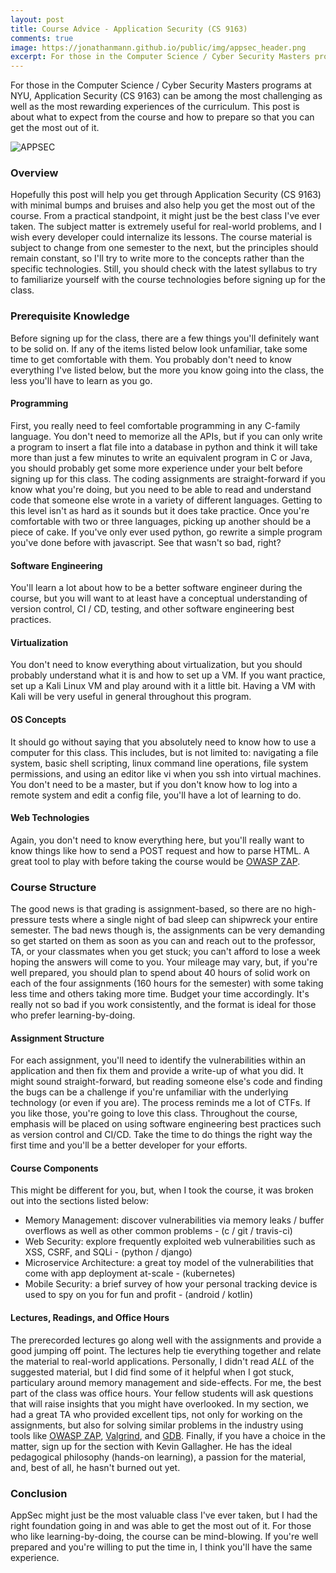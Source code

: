 ```yaml
---
layout: post
title: Course Advice - Application Security (CS 9163)
comments: true
image: https://jonathanmann.github.io/public/img/appsec_header.png
excerpt: For those in the Computer Science / Cyber Security Masters programs at NYU, Application Security (CS 9163) can be among the most challenging as well as the most rewarding experiences of the curriculum. This post is about what to expect from the course and how to prepare so that you can get the most out of it.
---
```

For those in the Computer Science / Cyber Security Masters programs at NYU, Application Security (CS 9163) can be among the most challenging as well as the most rewarding experiences of the curriculum. This post is about what to expect from the course and how to prepare so that you can get the most out of it.

![APPSEC](https://jonathanmann.github.io/public/img/appsec_header.png)

### Overview
Hopefully this post will help you get through Application Security (CS 9163) with minimal bumps and bruises and also help you get the most out of the course. From a practical standpoint, it might just be the best class I've ever taken. The subject matter is extremely useful for real-world problems, and I wish every developer could internalize its lessons. The course material is subject to change from one semester to the next, but the principles should remain constant, so I'll try to write more to the concepts rather than the specific technologies. Still, you should check with the latest syllabus to try to familiarize yourself with the course technologies before signing up for the class. 

### Prerequisite Knowledge
Before signing up for the class, there are a few things you'll definitely want to be solid on. If any of the items listed below look unfamiliar, take some time to get comfortable with them. You probably don't need to know everything I've listed below, but the more you know going into the class, the less you'll have to learn as you go.

#### Programming
First, you really need to feel comfortable programming in any C-family language. You don't need to memorize all the APIs, but if you can only write a program to insert a flat file into a database in python and think it will take more than just a few minutes to write an equivalent program in C or Java, you should probably get some more experience under your belt before signing up for this class. The coding assignments are straight-forward if you know what you're doing, but you need to be able to read and understand code that someone else wrote in a variety of different languages. Getting to this level isn't as hard as it sounds but it does take practice. Once you're comfortable with two or three languages, picking up another should be a piece of cake. If you've only ever used python, go rewrite a simple program you've done before with javascript. See that wasn't so bad, right?

#### Software Engineering
You'll learn a lot about how to be a better software engineer during the course, but you will want to at least have a conceptual understanding of version control, CI / CD, testing, and other software engineering best practices.

#### Virtualization
You don't need to know everything about virtualization, but you should probably understand what it is and how to set up a VM. If you want practice, set up a Kali Linux VM and play around with it a little bit. Having a VM with Kali will be very useful in general throughout this program.

#### OS Concepts 
It should go without saying that you absolutely need to know how to use a computer for this class. This includes, but is not limited to: navigating a file system, basic shell scripting, linux command line operations, file system permissions, and using an editor like vi when you ssh into virtual machines. You don't need to be a master, but if you don't know how to log into a remote system and edit a config file, you'll have a lot of learning to do.

#### Web Technologies
Again, you don't need to know everything here, but you'll really want to know things like how to send a POST request and how to parse HTML. A great tool to play with before taking the course would be [OWASP ZAP](https://owasp.org/www-project-zap/).

### Course Structure
The good news is that grading is assignment-based, so there are no high-pressure tests where a single night of bad sleep can shipwreck your entire semester. The bad news though is, the assignments can be very demanding so get started on them as soon as you can and reach out to the professor, TA, or your classmates when you get stuck; you can't afford to lose a week hoping the answers will come to you. Your mileage may vary, but, if you're well prepared, you should plan to spend about 40 hours of solid work on each of the four assignments (160 hours for the semester) with some taking less time and others taking more time. Budget your time accordingly. It's really not so bad if you work consistently, and the format is ideal for those who prefer learning-by-doing.

#### Assignment Structure
For each assignment, you'll need to identify the vulnerabilities within an application and then fix them and provide a write-up of what you did. It might sound straight-forward, but reading someone else's code and finding the bugs can be a challenge if you're unfamiliar with the underlying technology (or even if you are). The process reminds me a lot of CTFs. If you like those, you're going to love this class. Throughout the course, emphasis will be placed on using software engineering best practices such as version control and CI/CD. Take the time to do things the right way the first time and you'll be a better developer for your efforts.

#### Course Components
This might be different for you, but, when I took the course, it was broken out into the sections listed below: 

* Memory Management: discover vulnerabilities via memory leaks / buffer overflows as well as other common problems - (c / git / travis-ci)
* Web Security: explore frequently exploited web vulnerabilities such as XSS, CSRF, and SQLi - (python / django)
* Microservice Architecture: a great toy model of the vulnerabilities that come with app deployment at-scale - (kubernetes)
* Mobile Security: a brief survey of how your personal tracking device is used to spy on you for fun and profit - (android / kotlin)

#### Lectures, Readings, and Office Hours
The prerecorded lectures go along well with the assignments and provide a good jumping off point. The lectures help tie everything together and relate the material to real-world applications. Personally, I didn't read _ALL_ of the suggested material, but I did find some of it helpful when I got stuck, particulary around memory management and side-effects. For me, the best part of the class was office hours. Your fellow students will ask questions that will raise insights that you might have overlooked. In my section, we had a great TA who provided excellent tips, not only for working on the assignments, but also for solving similar problems in the industry using tools like [OWASP ZAP](https://owasp.org/www-project-zap/), [Valgrind](https://valgrind.org/), and [GDB](https://www.gnu.org/software/gdb/). Finally, if you have a choice in the matter, sign up for the section with Kevin Gallagher. He has the ideal pedagogical philosophy (hands-on learning), a passion for the material, and, best of all, he hasn't burned out yet. 

### Conclusion
AppSec might just be the most valuable class I've ever taken, but I had the right foundation going in and was able to get the most out of it. For those who like learning-by-doing, the course can be mind-blowing. If you're well prepared and you're willing to put the time in, I think you'll have the same experience.
